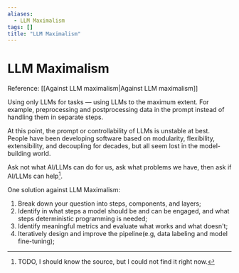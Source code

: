 ```yaml
---
aliases:
  - LLM Maximalism
tags: []
title: "LLM Maximalism"
---
```


# LLM Maximalism

Reference: [[Against LLM maximalism|Against LLM maximalism]]

Using only LLMs for tasks — using LLMs to the maximum extent. For example, preprocessing and postprocessing data in the prompt instead of handling them in separate steps. 

At this point, the prompt or controllability of LLMs is unstable at best. People have been developing software based on modularity, flexibility, extensibility, and decoupling for decades, but all seem lost in the model-building world.

Ask not what AI/LLMs can do for us, ask what problems we have, then ask if AI/LLMs can help[^1].

One solution against LLM Maximalism:

1. Break down your question into steps, components, and layers;
2. Identify in what steps a model should be and can be engaged, and what steps deterministic programming is needed;
3. Identify meaningful metrics and evaluate what works and what doesn't;
4. Iteratively design and improve the pipeline(e.g, data labeling and model fine-tuning);

[^1]: TODO, I should know the source, but I could not find it right now.